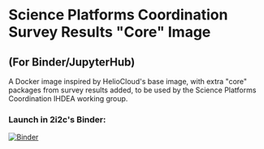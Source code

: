 # Science Platforms Coordination Survey Results "Core" Image
## (For Binder/JupyterHub)

A Docker image inspired by HelioCloud's base image, with extra "core" packages from survey results added, to be used by the Science Platforms Coordination IHDEA working group. 

### Launch in 2i2c's Binder:
[![Binder](https://binder.opensci.2i2c.cloud/badge_logo.svg)](https://binder.opensci.2i2c.cloud/v2/gh/heliophysicsPy/science-platforms-coordination/heliocloud-base-w-survey-core?urlpath=lab/tree/Welcome.ipynb) 
